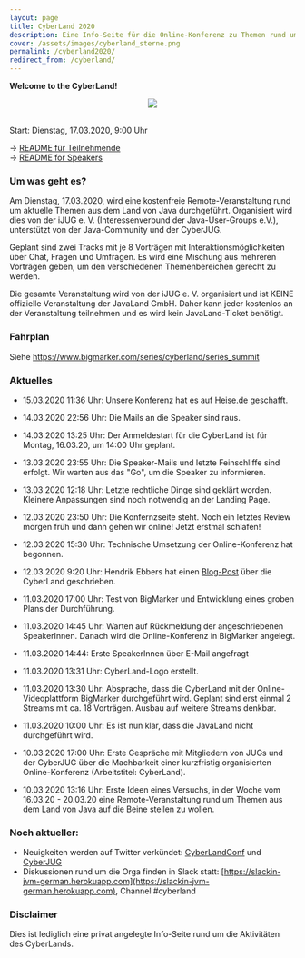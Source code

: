 ```yaml
---
layout: page
title: CyberLand 2020
description: Eine Info-Seite für die Online-Konferenz zu Themen rund um Java
cover: /assets/images/cyberland_sterne.png
permalink: /cyberland2020/
redirect_from: /cyberland/
---
```


**Welcome to the CyberLand!**

<p>
    <div align="center">
        <img src="/assets/images/cyberland_sterne.png" />
    </div>
</p>

<br/>
<blink>Start: Dienstag, 17.03.2020, 9:00 Uhr</blink>
<br/>

-&gt; [README für Teilnehmende](./teilnehmendeninfos)  
-&gt; [README for Speakers](./speakerinfo)

### Um was geht es?

Am Dienstag, 17.03.2020,  wird eine kostenfreie Remote-Veranstaltung rund um aktuelle Themen aus dem Land von Java durchgeführt.
Organisiert wird dies von der iJUG e. V. (Interessenverbund der Java-User-Groups e.V.), unterstützt von der Java-Community und der CyberJUG.

Geplant sind zwei Tracks mit je 8 Vorträgen mit Interaktionsmöglichkeiten über Chat, Fragen und Umfragen.
Es wird eine Mischung aus mehreren Vorträgen geben, um den verschiedenen Themenbereichen gerecht zu werden. 

Die gesamte Veranstaltung wird von der iJUG e. V. organisiert und ist KEINE offizielle Veranstaltung der JavaLand GmbH.
Daher kann jeder kostenlos an der Veranstaltung teilnehmen und es wird kein JavaLand-Ticket benötigt.

### Fahrplan

Siehe <https://www.bigmarker.com/series/cyberland/series_summit> 


### Aktuelles

* 15.03.2020 11:36 Uhr: Unsere Konferenz hat es auf [Heise.de](https://www.heise.de/developer/meldung/Statt-JavaLand-Community-richtet-Cyberland-aus-4681642.html) geschafft.

* 14.03.2020 22:56 Uhr: Die Mails an die Speaker sind raus.

* 14.03.2020 13:25 Uhr: Der Anmeldestart für die CyberLand ist für Montag, 16.03.20, um 14:00 Uhr geplant.

* 13.03.2020 23:55 Uhr: Die Speaker-Mails und letzte Feinschliffe sind erfolgt. Wir warten aus das "Go", um die Speaker zu informieren.

* 13.03.2020 12:18 Uhr: Letzte rechtliche Dinge sind geklärt worden. Kleinere Anpassungen sind noch notwendig an der Landing Page.

* 12.03.2020 23:50 Uhr: Die Konfernzseite steht. Noch ein letztes Review morgen früh und dann gehen wir online! Jetzt erstmal schlafen!

* 12.03.2020 15:30 Uhr: Technische Umsetzung der Online-Konferenz hat begonnen.

* 12.03.2020 9:20 Uhr: Hendrik Ebbers hat einen [Blog-Post](https://guigarage.com/2020/03/12/cyberland.html) über die CyberLand geschrieben.

* 11.03.2020 17:00 Uhr: Test von BigMarker und Entwicklung eines groben Plans der Durchführung.

* 11.03.2020 14:45 Uhr: Warten auf Rückmeldung der angeschriebenen SpeakerInnen. Danach wird die Online-Konferenz in BigMarker angelegt.

* 11.03.2020 14:44: Erste SpeakerInnen über E-Mail angefragt

* 11.03.2020 13:31 Uhr: CyberLand-Logo erstellt.

* 11.03.2020 13:30 Uhr: Absprache, dass die CyberLand mit der Online-Videoplattform BigMarker durchgeführt wird. Geplant sind erst einmal 2 Streams mit ca. 18 Vorträgen. Ausbau auf weitere Streams denkbar.

* 11.03.2020 10:00 Uhr: Es ist nun klar, dass die JavaLand nicht durchgeführt wird.

* 10.03.2020 17:00 Uhr: Erste Gespräche mit Mitgliedern von JUGs und der CyberJUG über die Machbarkeit einer kurzfristig organisierten Online-Konferenz (Arbeitstitel: CyberLand).

* 10.03.2020 13:16 Uhr: Erste Ideen eines Versuchs, in der Woche vom 16.03.20 - 20.03.20 eine Remote-Veranstaltung rund um Themen aus dem Land von Java auf die Beine stellen zu wollen.


### Noch aktueller:

* Neuigkeiten werden auf Twitter verkündet: [CyberLandConf](https://twitter.com/cyberlandconf) und [CyberJUG](https://twitter.com/cyberjug)
* Diskussionen rund um die Orga finden in Slack statt: [https://slackin-jvm-german.herokuapp.com](https://slackin-jvm-german.herokuapp.com), Channel #cyberland


### Disclaimer

Dies ist lediglich eine privat angelegte Info-Seite rund um die Aktivitäten des CyberLands.

